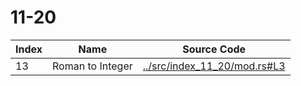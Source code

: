 # 11-20

Index | Name    | Source Code
----- | ------- | -----------
13    | Roman to Integer | [../src/index_11_20/mod.rs#L3](../src/index_11_20/mod.rs#L3)
